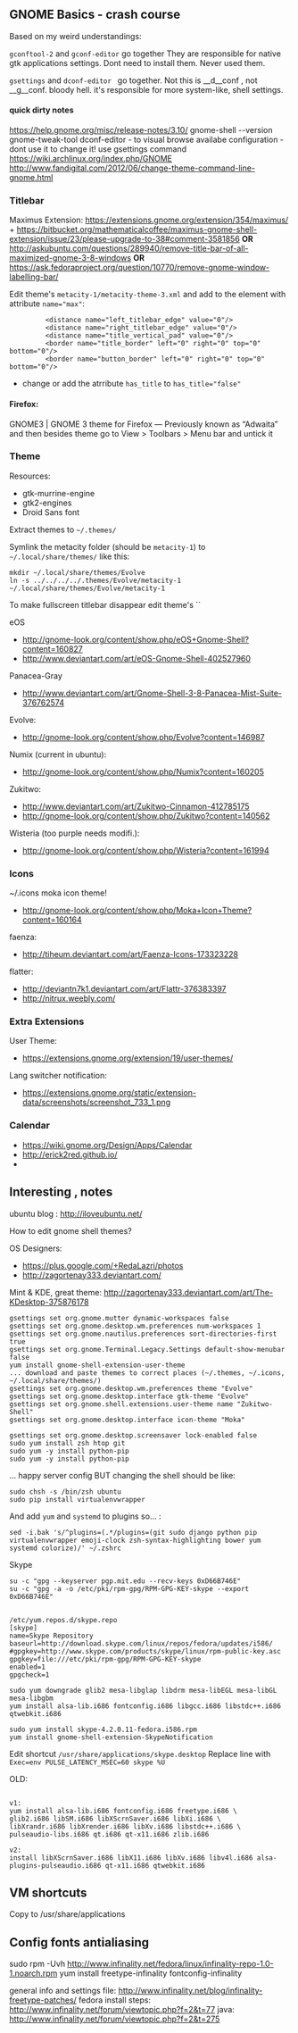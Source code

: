 ## GNOME Basics - crash course
Based on my weird understandings:

`gconftool-2` and `gconf-editor` go together
They are responsible for native gtk applications settings. Dont need to install them. Never used them.

`gsettings` and `dconf-editor ` go together. Not this is __d__conf , not __g__conf. bloody hell.
it's responsible for more system-like, shell settings.

#### quick dirty notes
https://help.gnome.org/misc/release-notes/3.10/
gnome-shell --version
gnome-tweak-tool
dconf-editor - to visual browse availabe configuration - dont use it to change it! use gsettings command
https://wiki.archlinux.org/index.php/GNOME
http://www.fandigital.com/2012/06/change-theme-command-line-gnome.html


### Titlebar
Maximus Extension: https://extensions.gnome.org/extension/354/maximus/ + https://bitbucket.org/mathematicalcoffee/maximus-gnome-shell-extension/issue/23/please-upgrade-to-38#comment-3581856
__OR__ http://askubuntu.com/questions/289940/remove-title-bar-of-all-maximized-gnome-3-8-windows
__OR__ https://ask.fedoraproject.org/question/10770/remove-gnome-window-labelling-bar/

Edit theme's `metacity-1/metacity-theme-3.xml`  and add to the element with attribute `name="max"`: 

```
         <distance name="left_titlebar_edge" value="0"/>
         <distance name="right_titlebar_edge" value="0"/>
         <distance name="title_vertical_pad" value="0"/>
         <border name="title_border" left="0" right="0" top="0" bottom="0"/>
         <border name="button_border" left="0" right="0" top="0" bottom="0"/>
```

+ change or add the atrribute `has_title` to `has_title="false"`

#### Firefox:
GNOME3 | GNOME 3 theme for Firefox — Previously known as “Adwaita”
and then besides theme go to View > Toolbars > Menu bar and untick it

### Theme
Resources:
 - gtk-murrine-engine
 - gtk2-engines
 - Droid Sans font

Extract themes to  `~/.themes/` 

Symlink the metacity folder (should be `metacity-1`) to  `~/.local/share/themes/` like this:

```
mkdir ~/.local/share/themes/Evolve
ln -s ../../../../.themes/Evolve/metacity-1 ~/.local/share/themes/Evolve/metacity-1
```

To make fullscreen titlebar disappear edit theme's ``

eOS
 - http://gnome-look.org/content/show.php/eOS+Gnome-Shell?content=160827
 - http://www.deviantart.com/art/eOS-Gnome-Shell-402527960

Panacea-Gray
 - http://www.deviantart.com/art/Gnome-Shell-3-8-Panacea-Mist-Suite-376762574

Evolve: 
 - http://gnome-look.org/content/show.php/Evolve?content=146987

Numix (current in ubuntu): 
 - http://gnome-look.org/content/show.php/Numix?content=160205

Zukitwo: 
 - http://www.deviantart.com/art/Zukitwo-Cinnamon-412785175
 - http://gnome-look.org/content/show.php/Zukitwo?content=140562

Wisteria (too purple needs modifi.): 
 - http://gnome-look.org/content/show.php/Wisteria?content=161994

### Icons
~/.icons
moka icon theme! 
 - http://gnome-look.org/content/show.php/Moka+Icon+Theme?content=160164

faenza: 
 - http://tiheum.deviantart.com/art/Faenza-Icons-173323228

flatter:
- http://deviantn7k1.deviantart.com/art/Flattr-376383397 
- http://nitrux.weebly.com/


### Extra Extensions

User Theme:
 - https://extensions.gnome.org/extension/19/user-themes/

Lang switcher notification: 
 - https://extensions.gnome.org/static/extension-data/screenshots/screenshot_733_1.png 





### Calendar

 - https://wiki.gnome.org/Design/Apps/Calendar
 - http://erick2red.github.io/ 
 - 

## Interesting , notes
ubuntu blog : http://iloveubuntu.net/

How to edit gnome shell themes?


OS Designers: 
 - https://plus.google.com/+RedaLazri/photos
 - http://zagortenay333.deviantart.com/ 

Mint & KDE, great theme:
http://zagortenay333.deviantart.com/art/The-KDesktop-375876178 

```
gsettings set org.gnome.mutter dynamic-workspaces false
gsettings set org.gnome.desktop.wm.preferences num-workspaces 1
gsettings set org.gnome.nautilus.preferences sort-directories-first true
gsettings set org.gnome.Terminal.Legacy.Settings default-show-menubar false
yum install gnome-shell-extension-user-theme
... download and paste themes to correct places (~/.themes, ~/.icons, ~/.local/share/themes/)
gsettings set org.gnome.desktop.wm.preferences theme "Evolve"
gsettings set org.gnome.desktop.interface gtk-theme "Evolve"
gsettings set org.gnome.shell.extensions.user-theme name "Zukitwo-Shell"
gsettings set org.gnome.desktop.interface icon-theme "Moka"

gsettings set org.gnome.desktop.screensaver lock-enabled false
sudo yum install zsh htop git
sudo yum -y install python-pip
sudo yum -y install python-pip
```

... happy server config BUT changing the shell should be like:
```
sudo chsh -s /bin/zsh ubuntu
sudo pip install virtualenvwrapper
```

And add `yum` and `systemd` to plugins so... :
```
sed -i.bak 's/^plugins=(.*/plugins=(git sudo django python pip virtualenvwrapper emoji-clock zsh-syntax-highlighting bower yum systemd colorize)/' ~/.zshrc
```


Skype
```
su -c "gpg --keyserver pgp.mit.edu --recv-keys 0xD66B746E"
su -c "gpg -a -o /etc/pki/rpm-gpg/RPM-GPG-KEY-skype --export 0xD66B746E"


/etc/yum.repos.d/skype.repo
[skype]
name=Skype Repository
baseurl=http://download.skype.com/linux/repos/fedora/updates/i586/
#gpgkey=http://www.skype.com/products/skype/linux/rpm-public-key.asc
gpgkey=file:///etc/pki/rpm-gpg/RPM-GPG-KEY-skype
enabled=1
gpgcheck=1

sudo yum downgrade glib2 mesa-libglap libdrm mesa-libEGL mesa-libGL mesa-libgbm
yum install alsa-lib.i686 fontconfig.i686 libgcc.i686 libstdc++.i686  qtwebkit.i686 

sudo yum install skype-4.2.0.11-fedora.i586.rpm
yum install gnome-shell-extension-SkypeNotification
```

Edit shortcut `/usr/share/applications/skype.desktop`
Replace line with `Exec=env PULSE_LATENCY_MSEC=60 skype %U`


OLD: 

```

v1:
yum install alsa-lib.i686 fontconfig.i686 freetype.i686 \
glib2.i686 libSM.i686 libXScrnSaver.i686 libXi.i686 \
libXrandr.i686 libXrender.i686 libXv.i686 libstdc++.i686 \
pulseaudio-libs.i686 qt.i686 qt-x11.i686 zlib.i686

v2:
install libXScrnSaver.i686 libX11.i686 libXv.i686 libv4l.i686 alsa-plugins-pulseaudio.i686 qt-x11.i686 qtwebkit.i686 
```


## VM shortcuts 

Copy to /usr/share/applications

## Config fonts antialiasing
sudo rpm -Uvh http://www.infinality.net/fedora/linux/infinality-repo-1.0-1.noarch.rpm
yum install freetype-infinality fontconfig-infinality

general info and settings file: http://www.infinality.net/blog/infinality-freetype-patches/
fedora install steps: http://www.infinality.net/forum/viewtopic.php?f=2&t=77
java: http://www.infinality.net/forum/viewtopic.php?f=2&t=275
